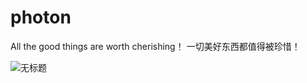 # photon
All the good things are worth cherishing！
一切美好东西都值得被珍惜！

![无标题](C:\Users\Administrator\Desktop\无标题.png)